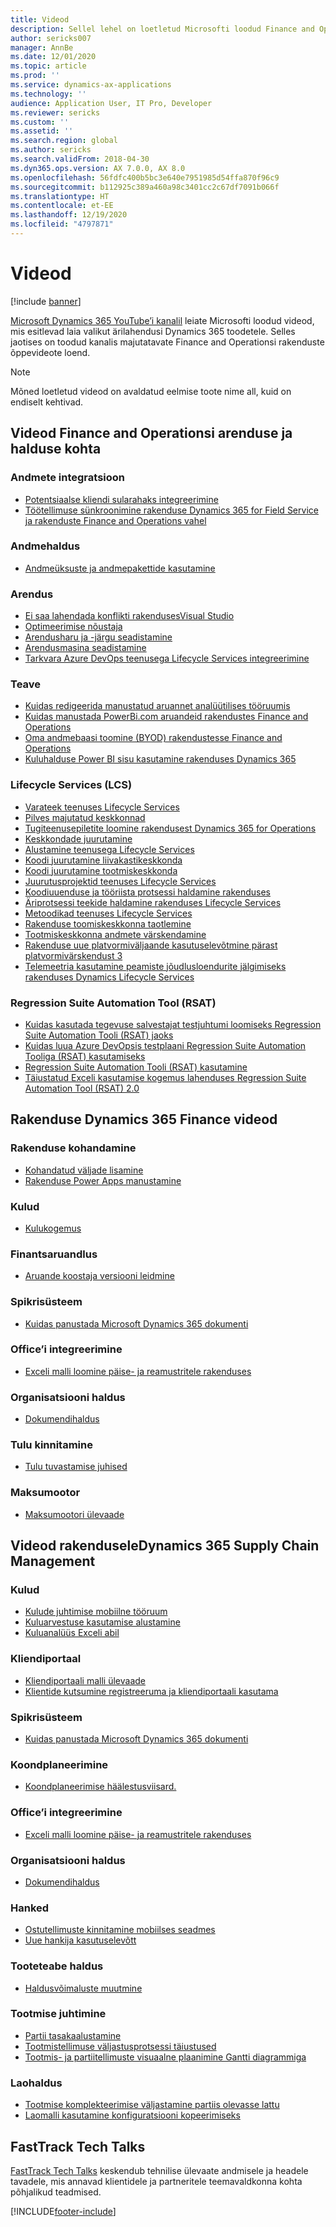 ```yaml
---
title: Videod
description: Sellel lehel on loetletud Microsofti loodud Finance and Operationsi rakendustega seotud õppe- ja Tech Talki videod, mis on saadaval YouTube’is ja teistel saitidel.
author: sericks007
manager: AnnBe
ms.date: 12/01/2020
ms.topic: article
ms.prod: ''
ms.service: dynamics-ax-applications
ms.technology: ''
audience: Application User, IT Pro, Developer
ms.reviewer: sericks
ms.custom: ''
ms.assetid: ''
ms.search.region: global
ms.author: sericks
ms.search.validFrom: 2018-04-30
ms.dyn365.ops.version: AX 7.0.0, AX 8.0
ms.openlocfilehash: 56fdfc400b5bc3e640e7951985d54ffa870f96c9
ms.sourcegitcommit: b112925c389a460a98c3401cc2c67df7091b066f
ms.translationtype: HT
ms.contentlocale: et-EE
ms.lasthandoff: 12/19/2020
ms.locfileid: "4797871"
---
```

# <a name="videos"></a>Videod 

[!include [banner](../includes/banner.md)]

[Microsoft Dynamics 365 YouTube’i kanalil](https://www.youtube.com/channel/UCJGCg4rB3QSs8y_1FquelBQ) leiate Microsofti loodud videod, mis esitlevad laia valikut ärilahendusi Dynamics 365 toodetele. Selles jaotises on toodud kanalis majutatavate Finance and Operationsi rakenduste õppevideote loend.

> [!Note]
> Mõned loetletud videod on avaldatud eelmise toote nime all, kuid on endiselt kehtivad.

## <a name="videos-for-finance-and-operations-development-and-administration"></a>Videod Finance and Operationsi arenduse ja halduse kohta

### <a name="data-integration"></a>Andmete integratsioon

- [Potentsiaalse kliendi sularahaks integreerimine](https://youtu.be/AVV9x5x-XCg)
- [Töötellimuse sünkroonimine rakenduse Dynamics 365 for Field Service ja rakenduste Finance and Operations vahel](https://www.youtube.com/watch?v=46ylO7raZAo&feature=youtu.be)

### <a name="data-management"></a>Andmehaldus

- [Andmeüksuste ja andmepakettide kasutamine](https://www.youtube.com/watch?v=UCyzbA41j8g&feature=youtu.be)

### <a name="development"></a>Arendus

- [Ei saa lahendada konflikti rakendusesVisual Studio](https://youtu.be/4rxO0zUN2zU)
- [Optimeerimise nõustaja](https://www.youtube.com/watch?v=MRsAzgFCUSQ&t=4s)
- [Arendusharu ja -järgu seadistamine](https://www.youtube.com/watch?v=qXLd-NMx9OY)
- [Arendusmasina seadistamine](https://www.youtube.com/watch?v=cqp9MetfiyM)
- [Tarkvara Azure DevOps teenusega Lifecycle Services integreerimine](https://www.youtube.com/watch?v=0QyyyUp1zHQ&t=1s)

### <a name="intelligence"></a>Teave

- [Kuidas redigeerida manustatud aruannet analüütilises tööruumis](https://youtu.be/_8WlwmSggcQ)
- [Kuidas manustada PowerBi.com aruandeid rakendustes Finance and Operations](https://youtu.be/gGWuNJDoi-M)
- [Oma andmebaasi toomine (BYOD) rakendustesse Finance and Operations](https://www.youtube.com/watch?v=-MaxtBJu2_o&feature=youtu.be)
- [Kuluhalduse Power BI sisu kasutamine rakenduses Dynamics 365](https://www.youtube.com/watch?v=5jWHnM_C7WM&feature=youtu.be)

### <a name="lifecycle-services-lcs"></a>Lifecycle Services (LCS)

- [Varateek teenuses Lifecycle Services](https://www.youtube.com/watch?v=z-2xMRa1nOs)
- [Pilves majutatud keskkonnad](https://www.youtube.com/watch?v=igjVt1lbyLQ&t=17s)
- [Tugiteenusepiletite loomine rakendusest Dynamics 365 for Operations](https://www.youtube.com/watch?v=avENUYBTBlA&t=2s)
- [Keskkondade juurutamine](https://www.youtube.com/watch?v=FUROjGuhQEA&t=68s)
- [Alustamine teenusega Lifecycle Services](https://www.youtube.com/watch?v=qLBjKAPaqN4&t=24s)
- [Koodi juurutamine liivakastikeskkonda](https://www.youtube.com/watch?v=5azLeOO078k)
- [Koodi juurutamine tootmiskeskkonda](https://www.youtube.com/watch?v=ogXo-saZkmE&t=2s)
- [Juurutusprojektid teenuses Lifecycle Services](https://www.youtube.com/watch?v=V1vVOgcTuw4&t=18s)
- [Koodiuuenduse ja tööriista protsessi haldamine rakenduses](https://www.youtube.com/watch?v=M-AtR6ocYM8&feature=youtu.be)
- [Äriprotsessi teekide haldamine rakenduses Lifecycle Services](https://www.youtube.com/watch?v=S5msxj-2-x0)
- [Metoodikad teenuses Lifecycle Services](https://www.youtube.com/watch?v=YRMJ15DvgZ8)
- [Rakenduse toomiskeskkonna taotlemine](https://www.youtube.com/watch?v=5j1GapLr3MY&feature=youtu.be)
- [Tootmiskeskkonna andmete värskendamine](https://www.youtube.com/watch?v=VCd5SgkYPTw)
- [Rakenduse uue platvormiväljaande kasutuselevõtmine pärast platvormivärskendust 3](https://www.youtube.com/watch?v=nkiKP2Au6OQ&feature=youtu.be)
- [Telemeetria kasutamine peamiste jõudlusloendurite jälgimiseks rakenduses Dynamics Lifecycle Services](https://www.youtube.com/watch?v=18u6SC8GeFY&feature=youtu.be)

### <a name="regression-suite-automation-tool-rsat"></a>Regression Suite Automation Tool (RSAT)

- [Kuidas kasutada tegevuse salvestajat testjuhtumi loomiseks Regression Suite Automation Tooli (RSAT) jaoks](https://youtu.be/bBr4BXAxTNI)
- [Kuidas luua Azure DevOpsis testplaani Regression Suite Automation Tooliga (RSAT) kasutamiseks](https://youtu.be/3jIuBleAnQk) 
- [Regression Suite Automation Tooli (RSAT) kasutamine](https://youtu.be/uhN9JItzGAk)
- [Täiustatud Exceli kasutamise kogemus lahenduses Regression Suite Automation Tool (RSAT) 2.0](https://youtu.be/fcEkSIVQ1Bg)


## <a name="videos-for-dynamics-365-finance"></a>Rakenduse Dynamics 365 Finance videod

### <a name="customize-the-app"></a>Rakenduse kohandamine
- [Kohandatud väljade lisamine](https://www.youtube.com/watch?v=gWSGZI9Vtnc)
- [Rakenduse Power Apps manustamine](https://www.youtube.com/watch?v=x3qyA1bH-NY)

### <a name="expenses"></a>Kulud
- [Kulukogemus](https://youtu.be/Ocy-MsTvEE0)

### <a name="financial-reporting"></a>Finantsaruandlus
- [Aruande koostaja versiooni leidmine](https://www.youtube.com/embed/icfA5Q3kp4w)

### <a name="help-system"></a>Spikrisüsteem

- [Kuidas panustada Microsoft Dynamics 365 dokumenti](https://youtu.be/m5djioozRbg)

### <a name="office-integration"></a>Office’i integreerimine

- [Exceli malli loomine päise- ja reamustritele rakenduses](https://www.youtube.com/watch?v=RTicLb-6dbI&feature=youtu.be)

### <a name="organization-administration"></a>Organisatsiooni haldus

- [Dokumendihaldus](https://www.youtube.com/watch?v=p4rl1CkiLN4&feature=youtu.be)

### <a name="revenue-recognition"></a>Tulu kinnitamine
- [Tulu tuvastamise juhised](https://youtu.be/v3amIsiqvoo)

### <a name="tax-engine"></a>Maksumootor

- [Maksumootori ülevaade](https://www.youtube.com/watch?v=jAFpEBOtNWI&feature=youtu.be)


## <a name="videos-for-dynamics-365-supply-chain-management"></a>Videod rakenduseleDynamics 365 Supply Chain Management

### <a name="costs"></a>Kulud
- [Kulude juhtimise mobiilne tööruum](https://youtu.be/imsuTg8rUVk)
- [Kuluarvestuse kasutamise alustamine](https://youtu.be/1pUDtJQZ8FU)
- [Kuluanalüüs Exceli abil](https://youtu.be/-HKHYdClvx8)

### <a name="customer-portal"></a>Kliendiportaal
- [Kliendiportaali malli ülevaade](https://youtu.be/nPrqoLuHfV8)
- [Klientide kutsumine registreeruma ja kliendiportaali kasutama](https://youtu.be/drGUYHX9QIQ)

### <a name="help-system"></a>Spikrisüsteem

- [Kuidas panustada Microsoft Dynamics 365 dokumenti](https://youtu.be/m5djioozRbg)

### <a name="master-planning"></a>Koondplaneerimine
- [Koondplaneerimise häälestusviisard.](https://youtu.be/c-e6n-8rZb4)

### <a name="office-integration"></a>Office’i integreerimine

- [Exceli malli loomine päise- ja reamustritele rakenduses](https://www.youtube.com/watch?v=RTicLb-6dbI&feature=youtu.be)

### <a name="organization-administration"></a>Organisatsiooni haldus

- [Dokumendihaldus](https://www.youtube.com/watch?v=p4rl1CkiLN4&feature=youtu.be)

### <a name="procurement-and-sourcing"></a>Hanked

- [Ostutellimuste kinnitamine mobiilses seadmes](https://youtu.be/gZ-gOlJe7H8)
- [Uue hankija kasutuselevõtt](https://www.youtube.com/watch?v=0KUc3AGaTKk&feature=youtu.be)

### <a name="product-information-management"></a>Tooteteabe haldus
- [Haldusvõimaluste muutmine](https://youtu.be/N313FqvRuBc)

### <a name="production-control"></a>Tootmise juhtimine

- [Partii tasakaalustamine](https://www.youtube.com/watch?v=4SNLWsU9KyI&feature=youtu.be)
- [Tootmistellimuse väljastusprotsessi täiustused](https://www.youtube.com/watch?v=Rm3ojAz6Zu0&feature=youtu.be)
- [Tootmis- ja partiitellimuste visuaalne plaanimine Gantti diagrammiga](https://youtu.be/BtbuShkGj4I)


### <a name="warehouse-management"></a>Laohaldus

- [Tootmise komplekteerimise väljastamine partiis olevasse lattu](https://youtu.be/8urAJn50dQ8)
- [Laomalli kasutamine konfiguratsiooni kopeerimiseks](https://www.youtube.com/watch?v=K2WIfFlqJYs&feature=youtu.be)

## <a name="fasttrack-tech-talks"></a>FastTrack Tech Talks

[FastTrack Tech Talks](https://community.dynamics.com/365/b/techtalks?c=Finance%20and%20Operations) keskendub tehnilise ülevaate andmisele ja headele tavadele, mis annavad klientidele ja partneritele teemavaldkonna kohta põhjalikud teadmised.




[!INCLUDE[footer-include](../../../includes/footer-banner.md)]